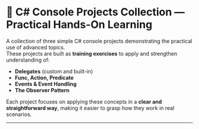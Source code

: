 # 🌟 C# Console Projects Collection — Practical Hands-On Learning  

A collection of three simple C# console projects demonstrating the practical use of advanced topics.  
These projects are built as **training exercises** to apply and strengthen understanding of:  

- **Delegates** (custom and built-in)  
- **Func, Action, Predicate**  
- **Events & Event Handling**  
- **The Observer Pattern**  

Each project focuses on applying these concepts in a **clear and straightforward way**, making it easier to grasp how they work in real scenarios.  

---

